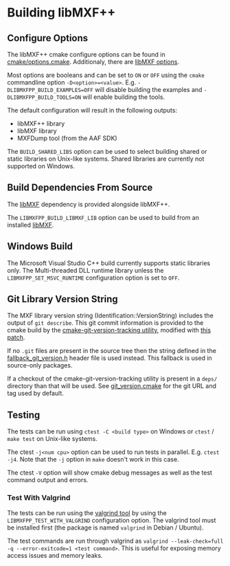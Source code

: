 # Building libMXF++

## Configure Options

The libMXF++ cmake configure options can be found in [cmake/options.cmake](../cmake/options.cmake). Additionaly, there are [libMXF options](../../libMXF/cmake/options.cmake).

Most options are booleans and can be set to `ON` or `OFF` using the `cmake` commandline option `-D<option>=<value>`. E.g. `-DLIBMXFPP_BUILD_EXAMPLES=OFF` will disable building the examples and `-DLIBMXFPP_BUILD_TOOLS=ON` will enable building the tools.

The default configuration will result in the following outputs:

- libMXF++ library
- libMXF library
- MXFDump tool (from the AAF SDK)

The `BUILD_SHARED_LIBS` option can be used to select building shared or static libraries on Unix-like systems. Shared libraries are currently not supported on Windows.

## Build Dependencies From Source

The [libMXF](../../libMXF/) dependency is provided alongside libMXF++.

The `LIBMXFPP_BUILD_LIBMXF_LIB` option can be used to build from an installed [libMXF](../../libMXF/).

## Windows Build

The Microsoft Visual Studio C++ build currently supports static libraries only. The Multi-threaded DLL runtime library unless the `LIBMXFPP_SET_MSVC_RUNTIME` configuration option is set to `OFF`.

## Git Library Version String

The MXF library version string (Identification::VersionString) includes the output of `git describe`. This git commit information is provided to the cmake build by the [cmake-git-version-tracking utility](https://github.com/andrew-hardin/cmake-git-version-tracking.git), modified with [this patch](../cmake/git_version_904dbda.patch).

If no `.git` files are present in the source tree then the string defined in the [fallback_git_version.h](../fallback_git_version.h) header file is used instead. This fallback is used in source-only packages.

If a checkout of the cmake-git-version-tracking utility is present in a `deps/` directory than that will be used. See [git_version.cmake](../cmake/git_version.cmake) for the git URL and tag used by default.

## Testing

The tests can be run using `ctest -C <build type>` on Windows or `ctest` / `make test` on Unix-like systems.

The ctest `-j<num cpu>` option can be used to run tests in parallel. E.g. `ctest -j4`. Note that the `-j` option in `make` doesn't work in this case.

The ctest `-V` option will show cmake debug messages as well as the test command output and errors.

### Test With Valgrind

The tests can be run using the [valgrind tool](https://valgrind.org/) by using the `LIBMXFPP_TEST_WITH_VALGRIND` configuration option. The valgrind tool must be installed first (the package is named `valgrind` in Debian / Ubuntu).

The test commands are run through valgrind as `valgrind --leak-check=full -q --error-exitcode=1 <test command>`. This is useful for exposing memory access issues and memory leaks.
